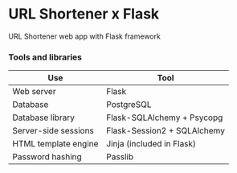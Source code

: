 # URL Shortener x Flask

URL Shortener web app with Flask framework

### Tools and libraries

| Use                  | Tool                          |
| -------------------- | ----------------------------- |
| Web server           | Flask                         |
| Database             | PostgreSQL                    |
| Database library     | Flask-SQLAlchemy + Psycopg    |
| Server-side sessions | Flask-Session2 + SQLAlchemy   |
| HTML template engine | Jinja (included in Flask)     |
| Password hashing     | Passlib                       |
